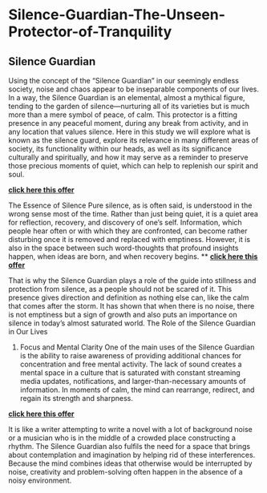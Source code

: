 # Silence-Guardian-The-Unseen-Protector-of-Tranquility
## Silence Guardian
Using the concept of the “Silence Guardian” in our seemingly endless society, noise and chaos appear to be inseparable components of our lives. In a way, the Silence Guardian is an elemental, almost a mythical figure, tending to the garden of silence—nurturing all of its varieties but is much more than a mere symbol of peace, of calm. This protector is a fitting presence in any peaceful moment, during any break from activity, and in any location that values silence.
Here in this study we will explore what is known as the silence guard, explore its relevance in many different areas of society, its functionality within our heads, as well as its significance culturally and spiritually, and how it may serve as a reminder to preserve those precious moments of quiet, which can help to replenish our spirit and soul.

**[click here this offer](https://tcrmart.com/silence-guardianthe-unseen-protector-of-tranquility/)**

The Essence of Silence
Pure silence, as is often said, is understood in the wrong sense most of the time. Rather than just being quiet, it is a quiet area for reflection, recovery, and discovery of one’s self. Information, which people hear often or with which they are confronted, can become rather disturbing once it is removed and replaced with emptiness. However, it is also in the space between such word-thoughts that profound insights happen, when ideas are born, and when recovery begins.
**
**[click here this offer](https://tcrmart.com/silence-guardianthe-unseen-protector-of-tranquility/)**

That is why the Silence Guardian plays a role of the guide into stillness and protection from silence, as a people should not be scared of it. This presence gives direction and definition as nothing else can, like the calm that comes after the storm. It has shown that when there is no noise, there is not emptiness but a sign of growth and also puts an importance on silence in today’s almost saturated world.
The Role of the Silence Guardian in Our Lives
1. Focus and Mental Clarity
One of the main uses of the Silence Guardian is the ability to raise awareness of providing additional chances for concentration and free mental activity. The lack of sound creates a mental space in a culture that is saturated with constant streaming media updates, notifications, and larger-than-necessary amounts of information. In moments of calm, the mind can rearrange, redirect, and regain its strength and sharpness.

**[click here this offer](https://tcrmart.com/silence-guardianthe-unseen-protector-of-tranquility/)**

It is like a writer attempting to write a novel with a lot of background noise or a musician who is in the middle of a crowded place constructing a rhythm. The Silence Guardian also fulfils the need for a space that brings about contemplation and imagination by helping rid of these interferences. Because the mind combines ideas that otherwise would be interrupted by noise, creativity and problem-solving often happen in the absence of a noisy environment.

